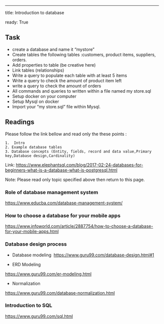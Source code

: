 ---
title: Introduction to database

ready: True

## Task

- create a database and name it “mystore”
- Create tables the following tables :customers, product items, suppliers, orders.
- Add properties to table (be creative here)
- Link tables  (relationships)
- Write a query to populate each table with at least 5 items
- Write a query to check the amount of product item left
- write a query to check the amount of orders
- All commands and queries to written within a file named my store.sql
- Setup docker on your computer
- Setup Mysql on docker
- Import your “my store.sql” file within Mysql.

## Readings

Please follow the link bellow and read only the these points :

	1.  Intro
	2. Example database tables
	3. Database concepts (Entity, fields, record and data value,Primary key,Database design,Cardinality)

Link: https://www.elephantsql.com/blog/2017-02-24-databases-for-beginners-what-is-a-database-what-is-postgresql.html

Note: Please read only topic specified above then return to  this page.



### Role of database management system

https://www.educba.com/database-management-system/


### How to choose a database for your mobile apps

https://www.infoworld.com/article/2887754/how-to-choose-a-database-for-your-mobile-apps.html


### Database design process

- Database modeling
 https://www.guru99.com/database-design.html#1

- ERD Modeling

https://www.guru99.com/er-modeling.html

- Normalization

https://www.guru99.com/database-normalization.html


### Introduction to SQL

https://www.guru99.com/sql.html

